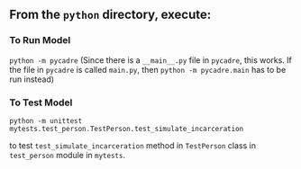## From the `python` directory, execute:  

### To Run Model

```python -m pycadre```
(Since there is a `__main__.py` file in `pycadre`, this works. If the file in `pycadre` is called `main.py`, then `python -m pycadre.main` has to be run instead)


### To Test Model

```python -m unittest mytests.test_person.TestPerson.test_simulate_incarceration```

to test `test_simulate_incarceration` method in `TestPerson` class in `test_person` module in `mytests`.


